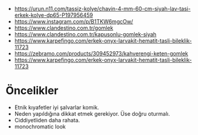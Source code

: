 * https://urun.n11.com/tassiz-kolye/chavin-4-mm-60-cm-siyah-lav-tasi-erkek-kolye-dp65-P197956459
* https://www.instagram.com/p/B1TKW6mgcOw/
* https://www.clandestino.com.tr/gomlek
* https://www.clandestino.com.tr/kapusonlu-gomlek-siyah
* https://www.karpefingo.com/erkek-onyx-larvakit-hematit-tasli-bileklik-11723
* https://zebramo.com/products/309452973/kahverengi-keten-gomlek
* https://www.karpefingo.com/erkek-onyx-larvakit-hematit-tasli-bileklik-11723

# Öncelikler

* Etnik kıyafetler iyi şalvarlar komik. 
* Neden yapıldığına dikkat etmek gerekiyor. Üse doğru oturmalı.
* Ciddiyetliden daha rahata.
* monochromatic look
